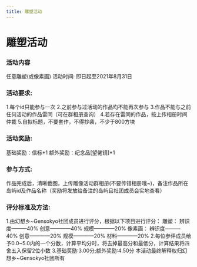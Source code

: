 ```yaml
---
title: 雕塑活动
---
```


# 雕塑活动


### 活动内容 
任意雕塑(或像素画)
活动时间: 即日起至2021年8月31日
### 活动要求:
1.每个id只能参与一次
2.之前参与过活动的作品均不能再次参与
3.作品不能与之前任何活动的作品雷同（可在群相册查询）
4.若存在雷同的作品，按上传相册时间仲裁
5.自拟标题，不要套作，不得抄袭，不少于800方块
### 活动奖励:
基础奖励：信标*1
额外奖励：纪念品[望佬镜]*1
### 参与方式:
作品完成后，清晰截图，上传雕像活动群相册(不要传错相册哦~)，备注作品所在岛屿id及作品名称（奖励将发放给备注的岛屿且社团成员会实地查看）
### 评分标准及方法:
1.由幻想乡~Gensokyo社团成员进行评分，根据以下项目进行评分：
雕塑：
辨识度———40%
创意————40%
规模————20%
像素画：
辨识度———40%
创意————20%
规模————20%
材料————20%
2.每位参评成员给予0.0~5.0内的一个分数，计算平均分时，将去掉最高分和最低分，计算结果将四舍五入保留2位小数
3.基础奖励:3.00分;额外奖励:4.50分
本活动最终解释权归幻想乡~Gensokyo社团所有
